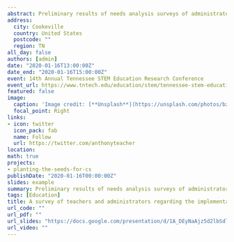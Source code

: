 ```yaml
---
abstract: Preliminary results of needs analysis surveys of administrators and teachers on TN state computer science standards.
address:
  city: Cookeville
  country: United States
  postcode: ""
  region: TN
all_day: false
authors: [admin]
date: "2020-01-16T13:00:00Z"
date_end: "2020-01-16T15:00:00Z"
event: 14th Annual Tennessee STEM Education Research Conference
event_url: https://www.tntech.edu/education/stem/tennessee-stem-education-research-conference.php
featured: false
image:
  caption: 'Image credit: [**Unsplash**](https://unsplash.com/photos/bzdhc5b3Bxs)'
  focal_point: Right
links:
- icon: twitter
  icon_pack: fab
  name: Follow
  url: https://twitter.com/anthonyteacher
location: 
math: true
projects:
- planting-the-seeds-for-cs
publishDate: "2020-01-16T00:00:00Z"
slides: example
summary: Preliminary results of needs analysis surveys of administrators and teachers on TN state computer science standards.
tags: [Education]
title: A survey of teachers and administrators regarding the implementation of new K-8 computing education standards in Tennessee
url_code: ""
url_pdf: ""
url_slides: "https://docs.google.com/presentation/d/1A_DEyNaAjz5d2lbSdlwZ6unEAz96S7vtc4nNxnzjWMo/edit?usp=sharing"
url_video: ""
---
```


